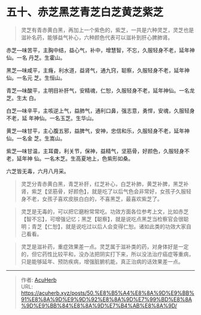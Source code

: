 # 五十、赤芝黑芝青芝白芝黄芝紫芝


> 灵芝有青赤黄白黑，再加上一个紫色的，紫芝，一共是六种灵芝，灵芝也是滋补名药，能够益气补心，六种颜色代表可以滋补到肝心脾肺肾。

赤芝—味苦平，主胸中结，益心气，补中，增慧智，不忘，久服轻身不老，延年神仙。一名
丹芝。生霍山。

黑芝—味咸平，主癃，利水道，益肾气，通九窍，聪察，久服轻身不老，延年神仙。一名元
芝。生恒山。

青芝—味酸平，主明目补肝气，安精魂，仁恕，久服轻身不老，延年神仙。一名龙芝。生太
白。

白芝—味辛平，主咳逆上气，益肺气，通利口鼻，强志意，勇悍，安魂，久服轻身不老，延
年神仙。一名玉芝。生华山。

黄芝—味甘平，主心腹五邪，益脾气，安神，忠信和乐，久服轻身不老，延年神仙。一名金
芝。生嵩山。

紫芝—味甘温，主耳聋，利关节，保神，益精气，坚筋骨，好颜色，久服轻身不老，延年神
仙。一名木芝。生高夏地上，色紫形如桑。

六芝皆无毒，六月八月采。

> 灵芝分青赤黄白黑，青芝补肝，红芝补心，白芝补肺，黄芝补脾，黑芝补肾，紫芝【坚筋骨，好颜色】，就是吃了以后气色会非常好，女孩子久服轻身不老，女孩子喜欢皮肤白白的，不喜黑芝，最喜欢紫芝了。

> 灵芝是无毒的，可以把它磨粉常常吃。功效方面各位参考上文，比如赤芝【智不忘】，可增强记忆；黑芝【聪察】，就是说吃点黑芝当检察官会很聪明；青芝【仁恕】，就是说吃过以后人会变得仁恕。诸如此类的功效大家自己看看。

> 灵芝是滋补药，重症效果差一点。灵芝属于滋补类的药，对身体好是一定的，但它药性比较平和，没办法把阴实打下来，所以没法治疗癌症等重病，只是能够延年、预防疾病，增强脏腑机能，真正治病的话效果差一点。

---

> 作者: [AcuHerb](https://acuherb.xyz)  
> URL: https://acuherb.xyz/posts/50.%E8%B5%A4%E8%8A%9D%E9%BB%91%E8%8A%9D%E9%9D%92%E8%8A%9D%E7%99%BD%E8%8A%9D%E9%BB%84%E8%8A%9D%E7%B4%AB%E8%8A%9D/  

